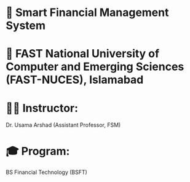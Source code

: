 # 📘 Smart Financial Management System
# 📍 FAST National University of Computer and Emerging Sciences (FAST-NUCES), Islamabad
# 👨‍🏫 Instructor: 
 Dr. Usama Arshad (Assistant Professor, FSM)
# 🎓 Program:
 BS Financial Technology (BSFT)

   
